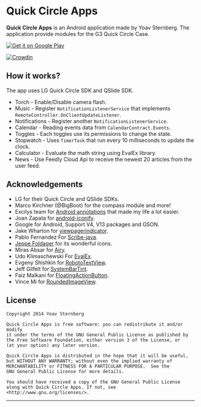 # Quick Circle Apps

**Quick Circle Apps** is an Android application made by Yoav Sternberg.
The application provide modules for the G3 Quick Circle Case.

[![Get it on Google Play](http://www.android.com/images/brand/get_it_on_play_logo_small.png)](https://play.google.com/store/apps/details?id=com.yoavst.quickapps)  
  
[![Crowdin](https://d322cqt584bo4o.cloudfront.net/quick-apps/localized.png)](https://crowdin.com/project/quick-apps)

## How it works?
The app uses LG Quick Circle SDK and QSlide SDK.  
* Torch - Enable/Disable camera flash.  
* Music - Register `NotificationListenerService` that implements `RemoteController.OnClientUpdateListener`.  
* Notifications - Register another `NotificationListenerService`.  
* Calendar - Reading events data from `CalendarContract.Events`.  
* Toggles - Each toggles use its permissions to change the state.  
* Stopwatch - Uses `TimerTask` that run every 10 milliseconds to update the clock.
* Calculator - Evaluate the math string using EvalEx library.
* News - Use Feedly Cloud Api to receive the newest 20 articles from the user feed.

## Acknowledgements
* LG for their Quick Circle and QSlide SDKs.  
* Marco Kirchner (@BigBoot) for the compass module and more!
* Excilys team for [Android annotations](https://github.com/excilys/androidannotations/wiki) that made my life a lot easier.  
* Joan Zapata for [android-iconify](https://github.com/JoanZapata/android-iconify).  
* Google for Android, Support V4, V13 packages and GSON.  
* Jake Wharton for [viewpagerindicator](http://viewpagerindicator.com/).  
* Pablo Fernandez For [Scribe-java](https://github.com/fernandezpablo85/scribe-java).  
* [Jeppe Foldager](http://www.blackbearblanc.dk/) for its wonderful icons. 
* Miras Absar for [Airy](https://github.com/mirasmithy/airy).
* Udo Klimaschewski For [EvalEx](https://github.com/uklimaschewski/EvalEx).
* Evgeny Shishkin for [RobotoTextView](https://github.com/johnkil/Android-RobotoTextView).
* Jeff Gilfelt for [SystemBarTint](https://github.com/jgilfelt/SystemBarTint).
* Faiz Malkani for [FloatingActionButton](https://github.com/FaizMalkani/FloatingActionButton).
* Vince Mi for [RoundedImageView](https://github.com/vinc3m1/RoundedImageView).

License
-------

    Copyright 2014 Yoav Sternberg

    Quick Circle Apps is free software: you can redistribute it and/or modify
    it under the terms of the GNU General Public License as published by
    the Free Software Foundation, either version 3 of the License, or
    (at your option) any later version.

    Quick Circle Apps is distributed in the hope that it will be useful,
    but WITHOUT ANY WARRANTY; without even the implied warranty of
    MERCHANTABILITY or FITNESS FOR A PARTICULAR PURPOSE.  See the
    GNU General Public License for more details.

    You should have received a copy of the GNU General Public License
    along with Quick Circle Apps. If not, see <http://www.gnu.org/licenses/>.

---
